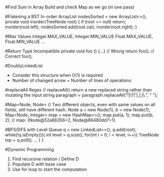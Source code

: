 #Find Sum in Array
Build and check Map as we go (in one pass)

#Flatening a BST In-order
    ArrayList<Integer> nodesSorted = new ArrayList<>();
    private void inorder(TreeNode root) {
        if (root == null) return;
        inorder(root.left);
        nodesSorted.add(root.val);
        inorder(root.right);
    }

#Max Values
    Integer.MAX_VALUE, Integer.MIN_VALUE
    Float.MAX_VALUE, Float.MIN_VALUE
    ...

#Return Type Incompatible
    private void foo () {...}
    // Wrong
    return foo();
    // Correct
    foo();

#DoublyLinkedList
- Consider this structure when O(1) is required
- Number of changed arrow = Number of lines of operations

#replaceAll Regex
    // replaceAll() return a new replaced string rather than mutating the input string
    paragraph = paragraph.replaceAll("!|\\?|'|,|;|\\.", " ");

#Map<Node, Node>
    // Two different objects, even with same values on all fields, still have different hash.
    Node a = new Node(1), b = new Node(1);
    Map<Node, Integer> map = new HashMap<>();
    map.put(a, 1);
    map.put(b, 2);
    // map: {Node@52a86356=2, Node@66480dd7=1}

#BFS/DFS with Level
    Queue<TreeNode> q = new LinkedList<>();
    q.add(root);
    while(!q.isEmpty()){
        int level = q.size();
        for(int i = 0; i < level; i++){
            TreeNode top = q.poll();
            ...
        }
    }

#Dynamic Programming
1. Find recursive relation / Define D
2. Populate D with base case
3. Use for loop to start the computation